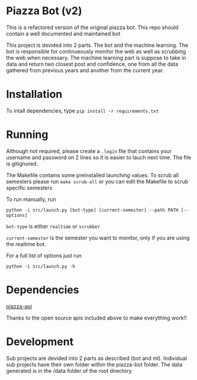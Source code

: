 # Piazza Bot (v2)
This is a refactored version of the original piazza bot. This repo should contain a well documented and maintained bot

This project is devided into 2 parts. The bot and the machine learning. The bot is responsible
for continueously monitor the web as well as scrubbing the web when necessary. The machine
learning part is suppose to take in data and return two closest post and confidence,
one from all the data gathered from previous years and another from the current year.

# Installation
To intall dependencies, type `pip install -r requirements.txt`

# Running
Although not required, please create a `.login` file that contains your username and
password on 2 lines so it is easier to lauch next time. The file is gitignored.

The Makefile contains some preinstalled launching values. To scrub all semesters
please run `make scrub-all` or you can edit the Makefile to scrub specific semesters

To run manually, run
```
python -i src/launch.py [bot-type] [current-semester] --path PATH [--options]
```

`bot-type` is either `realtime` or `scrubber`

`current-semester` is the semester you want to monitor, only if you are using the realtime bot.

For a full list of options just run
```
python -i src/launch.py -h
```

# Dependencies
[piazza-api](https://github.com/hfaran/piazza-api)

Thanks to the open source apis included above to make everything work!!

# Development
Sub projects are devided into 2 parts as described (bot and ml). Individual sub projects
have their own folder within the piazza-bot folder. The data generated is in the /data
folder of the root directory

